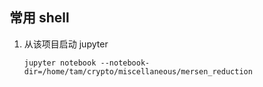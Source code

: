 ## 常用 shell

1. 从该项目启动 jupyter

   `jupyter notebook --notebook-dir=/home/tam/crypto/miscellaneous/mersen_reduction`
